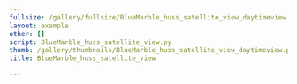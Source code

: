 ```yaml
---
fullsize: /gallery/fullsize/BlueMarble_huss_satellite_view_daytimeview.png
layout: example
other: []
script: BlueMarble_huss_satellite_view.py
thumb: /gallery/thumbnails/BlueMarble_huss_satellite_view_daytimeview.png
title: BlueMarble_huss_satellite_view

---
```

